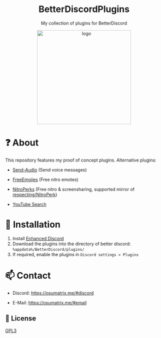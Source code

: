 <div align="center">

# BetterDiscordPlugins

My collection of plugins for BetterDiscord
	
<img src="https://pbs.twimg.com/profile_images/1380391826973147138/L27s7PW9_400x400.jpg" alt="logo" width="300"/>

</div>

# ❓ About

This repository features my proof of concept plugins. Alternative plugins: 

- [Send-Audio](https://github.com/MKSx/Send-Audio-Plugin-BetterDiscord) (Send voice messages)

- [FreeEmojies](https://github.com/An00nymushun/DiscordFreeEmojis) (Free nitro emotes)

- [NitroPerks](https://github.com/SwiftSmoothvZ/NitroPerks-Working-Version-) (Free nitro & screensharing, supported mirror of [respecting/NitroPerk](https://github.com/respecting/NitroPerks))

- [YouTube Search](https://github.com/XeynQ4/powercord-yt-search)

# 👾 Installation

1. Install [Enhanced Discord](https://enhanceddiscord.com)
2. Download the plugins into the directory of better discord: `%appdata%/BetterDiscord/plugins/`
3. If required, enable the plugins in `Discord settings > Plugins`

# 📫 Contact

- Discord: https://osumatrix.me/#discord

- E-Mail: https://osumatrix.me/#email

## 📜 License

[GPL3](https://choosealicense.com/licenses/agpl-3.0/)
